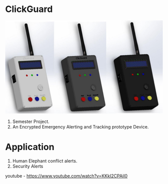 # ClickGuard
![Alt text](https://github.com/SAIRISAN123/ClickGuard/blob/main/Combined.JPG)


1. Semester Project.
2. An Encrypted Emergency Alerting and Tracking prototype Device.

# Application 
1. Human Elephant conflict alerts.
2. Security Alerts



youtube - https://www.youtube.com/watch?v=KKkI2CPAiI0
